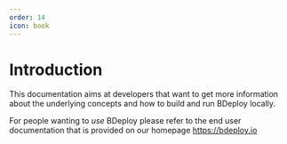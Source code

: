 ```yaml
---
order: 14
icon: book
---
```

# Introduction

This documentation aims at developers that want to get more information about the underlying concepts and how to build and run BDeploy locally.

For people wanting to _use_ BDeploy please refer to the end user documentation that is provided on our homepage https://bdeploy.io